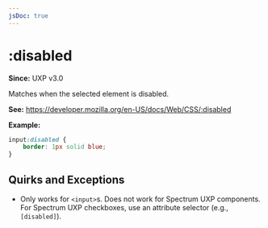 ```yaml
---
jsDoc: true
---
```

# :disabled

**Since:** UXP v3.0

Matches when the selected element is disabled. 

**See:** https://developer.mozilla.org/en-US/docs/Web/CSS/:disabled

**Example:**

```css
input:disabled {
    border: 1px solid blue;
}
```

## Quirks and Exceptions

* Only works for `<input>`s. Does not work for Spectrum UXP components. For Spectrum UXP checkboxes, use an attribute selector (e.g., `[disabled]`).
